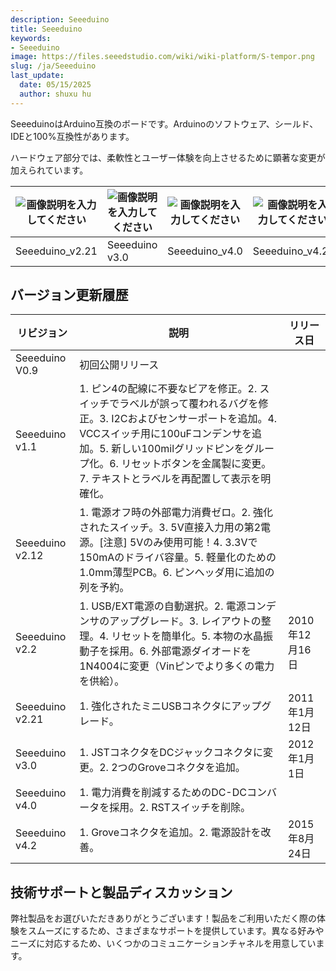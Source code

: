 ```yaml
---
description: Seeeduino 
title: Seeeduino 
keywords:
- Seeeduino 
image: https://files.seeedstudio.com/wiki/wiki-platform/S-tempor.png
slug: /ja/Seeeduino
last_update:
  date: 05/15/2025
  author: shuxu hu
---
```



SeeeduinoはArduino互換のボードです。Arduinoのソフトウェア、シールド、IDEと100%互換性があります。

ハードウェア部分では、柔軟性とユーザー体験を向上させるために顕著な変更が加えられています。

|![画像説明を入力してください](https://files.seeedstudio.com/wiki/Seeeduino/img/Seeeduinov2211_02.jpg)|![画像説明を入力してください](https://files.seeedstudio.com/wiki/Seeeduino/img/Seeeduino_V3.0_Atmega_328P_01.jpg) |![画像説明を入力してください](https://files.seeedstudio.com/wiki/Seeeduino/img/Seeeduino_v4_photo.jpg)|![画像説明を入力してください](https://files.seeedstudio.com/wiki/Seeeduino/img/Seeeduino_v4_2_photo.jpg)|
|---|---|---|---|
|Seeeduino_v2.21 |Seeeduino v3.0 |Seeeduino_v4.0 |Seeeduino_v4.2)|

## バージョン更新履歴 ##

| リビジョン | 説明 | リリース日 |
|---|---|---|
|Seeeduino V0.9| 初回公開リリース ||
|Seeeduino v1.1|1. ピン4の配線に不要なビアを修正。2. スイッチでラベルが誤って覆われるバグを修正。3. I2Cおよびセンサーポートを追加。4. VCCスイッチ用に100uFコンデンサを追加。5. 新しい100milグリッドピンをグループ化。6. リセットボタンを金属製に変更。7. テキストとラベルを再配置して表示を明確化。||
|Seeeduino v2.12|1. 電源オフ時の外部電力消費ゼロ。2. 強化されたスイッチ。3. 5V直接入力用の第2電源。[注意] 5Vのみ使用可能！4. 3.3Vで150mAのドライバ容量。5. 軽量化のための1.0mm薄型PCB。6. ピンヘッダ用に追加の列を予約。||
|Seeeduino v2.2|1. USB/EXT電源の自動選択。2. 電源コンデンサのアップグレード。3. レイアウトの整理。4. リセットを簡単化。5. 本物の水晶振動子を採用。6. 外部電源ダイオードを1N4004に変更（Vinピンでより多くの電力を供給）。|2010年12月16日|
|Seeeduino v2.21|1. 強化されたミニUSBコネクタにアップグレード。|2011年1月12日|
|Seeeduino v3.0|1. JSTコネクタをDCジャックコネクタに変更。2. 2つのGroveコネクタを追加。|2012年1月1日|
|Seeeduino v4.0|1. 電力消費を削減するためのDC-DCコンバータを採用。2. RSTスイッチを削除。||
|Seeeduino v4.2|1. Groveコネクタを追加。2. 電源設計を改善。|2015年8月24日|

## 技術サポートと製品ディスカッション

弊社製品をお選びいただきありがとうございます！製品をご利用いただく際の体験をスムーズにするため、さまざまなサポートを提供しています。異なる好みやニーズに対応するため、いくつかのコミュニケーションチャネルを用意しています。

<div class="button_tech_support_container">
<a href="https://forum.seeedstudio.com/" class="button_forum"></a> 
<a href="https://www.seeedstudio.com/contacts" class="button_email"></a>
</div>

<div class="button_tech_support_container">
<a href="https://discord.gg/eWkprNDMU7" class="button_discord"></a> 
<a href="https://github.com/Seeed-Studio/wiki-documents/discussions/69" class="button_discussion"></a>
</div>